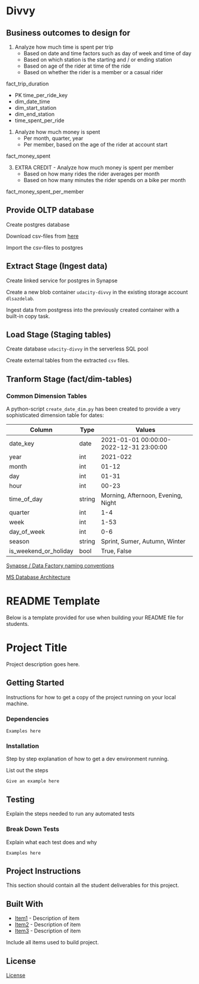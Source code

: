 # Divvy

## Business outcomes to design for

1. Analyze how much time is spent per trip
   - Based on date and time factors such as day of week and time of day
   - Based on which station is the starting and / or ending station
   - Based on age of the rider at time of the ride
   - Based on whether the rider is a member or a casual rider

fact_trip_duration
- PK time_per_ride_key
- dim_date_time
- dim_start_station
- dim_end_station
- time_spent_per_ride

1. Analyze how much money is spent
   - Per month, quarter, year
   - Per member, based on the age of the rider at account start

fact_money_spent

3. EXTRA CREDIT - Analyze how much money is spent per member
   - Based on how many rides the rider averages per month
   - Based on how many minutes the rider spends on a bike per month

fact_money_spent_per_member

## Provide OLTP database

Create postgres database

Download csv-files from [here](https://video.udacity-data.com/topher/2022/March/622a5fc6_azure-data-warehouse-projectdatafiles/azure-data-warehouse-projectdatafiles.zip)

Import the csv-files to postgres

## Extract Stage (Ingest data)

Create linked service for postgres in Synapse

Create a new blob container ```udacity-divvy``` in the existing storage account ```dlsazdelab```.

Ingest data from postgress into the previously created container with a built-in copy task.

## Load Stage (Staging tables)

Create database ```udacity-divvy``` in the serverless SQL pool

Create external tables from the extracted ```csv``` files.


## Tranform Stage (fact/dim-tables)

### Common Dimension Tables

A python-script ```create_date_dim.py``` has been created to provide a very sophisticated dimension table for dates:

| Column                | Type   | Values                                  |
| --------------------- | ------ | --------------------------------------- |
| date_key              | date   | 2021-01-01 00:00:00-2022-12-31 23:00:00 |
| year                  | int    | 2021-022                                |
| month                 | int    | 01-12                                   |
| day                   | int    | 01-31                                   |
| hour                  | int    | 00-23                                   |
| time_of_day           | string | Morning, Afternoon, Evening, Night      |
| quarter               | int    | 1-4                                     |
| week                  | int    | 1-53                                    |
| day_of_week           | int    | 0-6                                     |
| season                | string | Sprint, Sumer, Autumn, Winter           |
| is_weekend_or_holiday | bool   | True, False                             |










[Synapse / Data Factory naming conventions](https://erwindekreuk.com/2020/07/azure-data-factory-naming-conventions/#:%7E:text=There%20are%20a%20few%20standard%20naming%20conventions%20that,begin%20with%20a%20letter%2C%20number%20or%20underscore%20%28_%29.)

[MS Database Architecture](https://learn.microsoft.com/en-us/azure/architecture/databases/)


# README Template

Below is a template provided for use when building your README file for students.

# Project Title

Project description goes here.

## Getting Started

Instructions for how to get a copy of the project running on your local machine.

### Dependencies

```
Examples here
```

### Installation

Step by step explanation of how to get a dev environment running.

List out the steps

```
Give an example here
```

## Testing

Explain the steps needed to run any automated tests

### Break Down Tests

Explain what each test does and why

```
Examples here
```

## Project Instructions

This section should contain all the student deliverables for this project.

## Built With

* [Item1](www.item1.com) - Description of item
* [Item2](www.item2.com) - Description of item
* [Item3](www.item3.com) - Description of item

Include all items used to build project.

## License

[License](LICENSE.txt)
